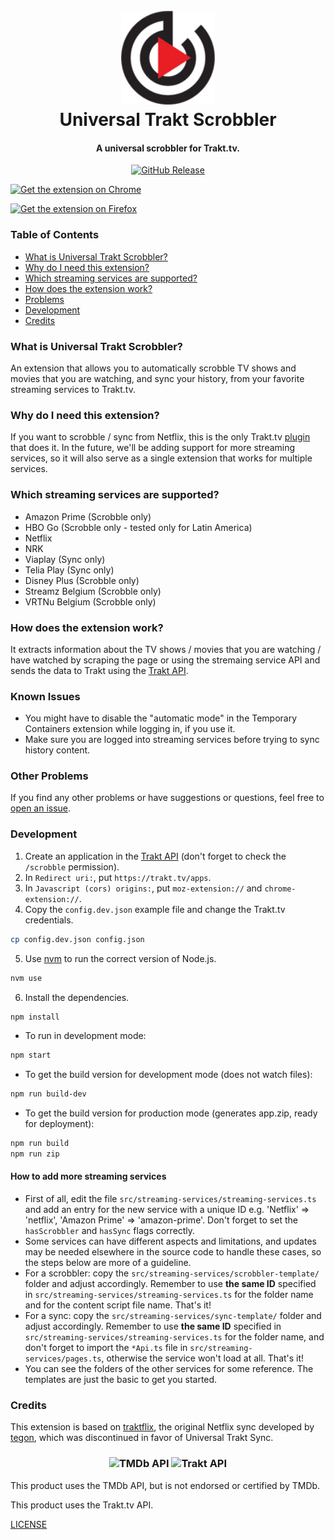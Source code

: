 <h1 align="center">
  <br>
  <img alt="Universal Trakt Scrobbler" src="https://github.com/trakt-tools/universal-trakt-scrobbler/raw/master/src/images/uts-icon-128.png" width="150">
  <br>
  Universal Trakt Scrobbler
  <br>
</h1>
<h4 align="center">A universal scrobbler for Trakt.tv.</h4>
<p align="center">
  <a href="https://github.com/trakt-tools/universal-trakt-scrobbler/releases">
    <img alt="GitHub Release" src="https://img.shields.io/github/release/trakt-tools/universal-trakt-scrobbler.svg">
  </a>
</p>
<p align=left">
  <a href="">
    <img alt="Get the extension on Chrome" src="https://github.com/trakt-tools/universal-trakt-scrobbler/raw/master/assets/chrome-badge.png">
  </a>
</p>
<p align=left">
  <a href="">
    <img alt="Get the extension on Firefox" src="https://github.com/trakt-tools/universal-trakt-scrobbler/raw/master/assets/firefox-badge.png"></a>
</p>

### Table of Contents

- [What is Universal Trakt Scrobbler?](#what-is-universal-trakt-scrobbler)
- [Why do I need this extension?](#why-do-i-need-this-extension)
- [Which streaming services are supported?](#which-streaming-services-are-supported)
- [How does the extension work?](#how-does-the-extension-work)
- [Problems](#problems)
- [Development](#development)
- [Credits](#credits)

### What is Universal Trakt Scrobbler?

An extension that allows you to automatically scrobble TV shows and movies that you are watching, and sync your history, from your favorite streaming services to Trakt.tv.

### Why do I need this extension?

If you want to scrobble / sync from Netflix, this is the only Trakt.tv [plugin](https://trakt.tv/apps) that does it. In the future, we'll be adding support for more streaming services, so it will also serve as a single extension that works for multiple services.

### Which streaming services are supported?

- Amazon Prime (Scrobble only)
- HBO Go (Scrobble only - tested only for Latin America)
- Netflix
- NRK
- Viaplay (Sync only)
- Telia Play (Sync only)
- Disney Plus (Scrobble only)
- Streamz Belgium (Scrobble only)
- VRTNu Belgium (Scrobble only)

### How does the extension work?

It extracts information about the TV shows / movies that you are watching / have watched by scraping the page or using the stremaing service API and sends the data to Trakt using the [Trakt API](https://trakt.docs.apiary.io/).

### Known Issues

- You might have to disable the "automatic mode" in the Temporary Containers extension while logging in, if you use it.
- Make sure you are logged into streaming services before trying to sync history content.

### Other Problems

If you find any other problems or have suggestions or questions, feel free to [open an issue](https://github.com/trakt-tools/universal-trakt-scrobbler/issues/new).

### Development

1. Create an application in the [Trakt API](https://trakt.tv/oauth/applications/new) (don't forget to check the `/scrobble` permission).
2. In `Redirect uri:`, put `https://trakt.tv/apps`.
3. In `Javascript (cors) origins:`, put `moz-extension://` and `chrome-extension://`.
4. Copy the `config.dev.json` example file and change the Trakt.tv credentials.

```bash
cp config.dev.json config.json
```

5. Use [nvm](https://github.com/creationix/nvm) to run the correct version of Node.js.

```bash
nvm use
```

6. Install the dependencies.

```bash
npm install
```

- To run in development mode:

```bash
npm start
```

- To get the build version for development mode (does not watch files):

```bash
npm run build-dev
```

- To get the build version for production mode (generates app.zip, ready for deployment):

```bash
npm run build
npm run zip
```

#### How to add more streaming services

- First of all, edit the file `src/streaming-services/streaming-services.ts` and add an entry for the new service with a unique ID e.g. 'Netflix' => 'netflix', 'Amazon Prime' => 'amazon-prime'. Don't forget to set the `hasScrobbler` and `hasSync` flags correctly.
- Some services can have different aspects and limitations, and updates may be needed elsewhere in the source code to handle these cases, so the steps below are more of a guideline.
- For a scrobbler: copy the `src/streaming-services/scrobbler-template/` folder and adjust accordingly. Remember to use **the same ID** specified in `src/streaming-services/streaming-services.ts` for the folder name and for the content script file name. That's it!
- For a sync: copy the `src/streaming-services/sync-template/` folder and adjust accordingly. Remember to use **the same ID** specified in `src/streaming-services/streaming-services.ts` for the folder name, and don't forget to import the `*Api.ts` file in `src/streaming-services/pages.ts`, otherwise the service won't load at all. That's it!
- You can see the folders of the other services for some reference. The templates are just the basic to get you started.

### Credits

This extension is based on [traktflix](https://github.com/tegon/traktflix), the original Netflix sync developed by [tegon](https://github.com/user/tegon), which was discontinued in favor of Universal Trakt Sync.

<h3 align="center">
  <img alt="TMDb API" src="https://github.com/trakt-tools/universal-trakt-scrobbler/raw/master/assets/tmdb-api-logo.png" width="150">
  <img alt="Trakt API" src="https://github.com/trakt-tools/universal-trakt-scrobbler/raw/master/assets/trakt-api-logo.png" width="150">
</h3>

This product uses the TMDb API, but is not endorsed or certified by TMDb.

This product uses the Trakt.tv API.

[LICENSE](LICENSE)
